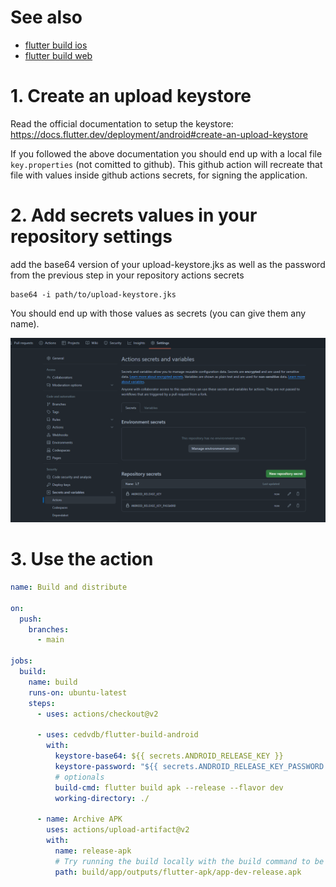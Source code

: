 
# See also

  - [flutter build ios](https://github.com/cedvdb/action-flutter-build-ios)
  - [flutter build web](https://github.com/cedvdb/action-flutter-build-web)

# 1. Create an upload keystore

Read the official documentation to setup the keystore: https://docs.flutter.dev/deployment/android#create-an-upload-keystore

If you followed the above documentation you should end up with a local file `key.properties` (not comitted to github). This github action
will recreate that file with values inside github actions secrets, for signing the application.


# 2. Add secrets values in your repository settings

add the base64 version of your upload-keystore.jks as well as the password from the previous step in your repository actions secrets

```
base64 -i path/to/upload-keystore.jks
```

You should end up with those values as secrets (you can give them any name).

![secrets](secrets.png)

# 3. Use the action

```yaml
name: Build and distribute

on:
  push:
    branches:
      - main

jobs:
  build:
    name: build
    runs-on: ubuntu-latest
    steps:
      - uses: actions/checkout@v2

      - uses: cedvdb/flutter-build-android
        with:
          keystore-base64: ${{ secrets.ANDROID_RELEASE_KEY }}
          keystore-password: "${{ secrets.ANDROID_RELEASE_KEY_PASSWORD }}"
          # optionals
          build-cmd: flutter build apk --release --flavor dev
          working-directory: ./
          
      - name: Archive APK
        uses: actions/upload-artifact@v2
        with:
          name: release-apk
          # Try running the build locally with the build command to be sure of this path
          path: build/app/outputs/flutter-apk/app-dev-release.apk
```
